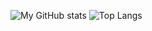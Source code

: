 
![My GitHub stats](https://github-readme-stats.vercel.app/api?username=UtescherIntrieri&show_icons=true&theme=dracula)
![Top Langs](https://github-readme-stats.vercel.app/api/top-langs/?username=UtescherIntrieri&layout=compact&theme=dracula)

<!--
**UtescherIntrieri/UtescherIntrieri** is a ✨ _special_ ✨ repository because its `README.md` (this file) appears on your GitHub profile.

Here are some ideas to get you started:

- 🔭 I’m currently working on ...
- 🌱 I’m currently learning ...
- 👯 I’m looking to collaborate on ...
- 🤔 I’m looking for help with ...
- 💬 Ask me about ...
- 📫 How to reach me: ...
- 😄 Pronouns: ...
- ⚡ Fun fact: ...
-->
